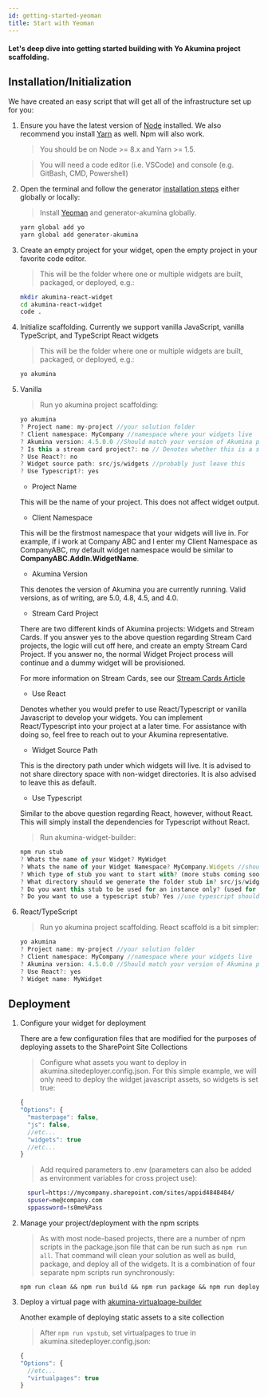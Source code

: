 ```yaml
---
id: getting-started-yeoman
title: Start with Yeoman
---
```


#### Let's deep dive into getting started building with Yo Akumina project scaffolding.

## Installation/Initialization

We have created an easy script that will get all of the infrastructure set up for you:

1.  Ensure you have the latest version of [Node](https://nodejs.org/en/download/) installed. We also recommend you install [Yarn](https://yarnpkg.com/en/docs/install) as well. Npm will also work.

    > You should be on Node >= 8.x and Yarn >= 1.5.

    > You will need a code editor (i.e. VSCode) and console (e.g. GitBash, CMD, Powershell)

1.  Open the terminal and follow the generator [installation steps](yo-akumina.md) either globally or locally:

    > Install [Yeoman](http://yeoman.io) and generator-akumina globally.

    ```bash
    yarn global add yo
    yarn global add generator-akumina
    ```

1.  Create an empty project for your widget, open the empty project in your favorite code editor.

    > This will be the folder where one or multiple widgets are built, packaged, or deployed, e.g.:

    ```bash
    mkdir akumina-react-widget
    cd akumina-react-widget
    code .
    ```

1.  Initialize scaffolding. Currently we support vanilla JavaScript, vanilla TypeScript, and TypeScript React widgets

    > This will be the folder where one or multiple widgets are built, packaged, or deployed, e.g.:

    ```bash
    yo akumina
    ```

1.  Vanilla

    > Run yo akumina project scaffolding:

    ```JavaScript
    yo akumina
    ? Project name: my-project //your solution folder
    ? Client namespace: MyCompany //namespace where your widgets live
    ? Akumina version: 4.5.0.0 //Should match your version of Akumina product
    ? Is this a stream card project?: no // Denotes whether this is a stream card project or a normal widget project
    ? Use React?: no
    ? Widget source path: src/js/widgets //probably just leave this
    ? Use Typescript?: yes
    ```

    * Project Name

    This will be the name of your project. This does not affect widget output.

    * Client Namespace

    This will be the firstmost namespace that your widgets will live in. For example, if i work at Company ABC and I enter my Client Namespace as CompanyABC, my default widget namespace would be similar to **CompanyABC.AddIn.WidgetName**.

    * Akumina Version

    This denotes the version of Akumina you are currently running. Valid versions, as of writing, are 5.0, 4.8, 4.5, and 4.0.

    * Stream Card Project

    There are two different kinds of Akumina projects: Widgets and Stream Cards. If you answer yes to the above question regarding Stream Card projects, the logic will cut off here, and create an empty Stream Card Project. If you answer no, the normal Widget Project process will continue and a dummy widget will be provisioned.

    For more information on Stream Cards, see our [Stream Cards Article](/docs/AK-Stream-Card-Builder)

    * Use React

    Denotes whether you would prefer to use React/Typescript or vanilla Javascript to develop your widgets. You can implement React/Typescript into your project at a later time. For assistance with doing so, feel free to reach out to your Akumina representative.

    * Widget Source Path

    This is the directory path under which widgets will live. It is advised to not share directory space with non-widget directories. It is also advised to leave this as default.

    * Use Typescript

    Similar to the above question regarding React, however, without React. This will simply install the dependencies for Typescript without React.

    > Run akumina-widget-builder:

    ```JavaScript
    npm run stub
    ? Whats the name of your Widget? MyWidget
    ? Whats the name of your Widget Namespace? MyCompany.Widgets //should match yo akumina namespace prompt + '.Widgets'
    ? Which type of stub you want to start with? (more stubs coming soon) Hello World
    ? What directory should we generate the folder stub in? src/js/widgets
    ? Do you want this stub to be used for an instance only? (used for deploying instances only) No
    ? Do you want to use a typescript stub? Yes //use typescript should also match yo akumina prompt
    ```

1.  React/TypeScript

    > Run yo akumina project scaffolding. React scaffold is a bit simpler:

    ```JavaScript
    yo akumina
    ? Project name: my-project //your solution folder
    ? Client namespace: MyCompany //namespace where your widgets live
    ? Akumina version: 4.5.0.0 //Should match your version of Akumina product
    ? Use React?: yes
    ? Widget name: MyWidget
    ```

## Deployment

1.  Configure your widget for deployment

    There are a few configuration files that are modified for the purposes of deploying assets to the SharePoint Site Collections

    > Configure what assets you want to deploy in akumina.sitedeployer.config.json. For this simple example, we will only need to deploy the widget javascript assets, so widgets is set true:

    ```JavaScript
    {
    "Options": {
      "masterpage": false,
      "js": false,
      //etc...
      "widgets": true
      //etc...
    }
    ```

    > Add required parameters to .env (parameters can also be added as environment variables for cross project use):
    
    ```Bash
      spurl=https://mycompany.sharepoint.com/sites/appid4848484/
      spuser=me@company.com
      sppassword=!s0me%Pass
    ```

1.  Manage your project/deployment with the npm scripts

    > As with most node-based projects, there are a number of npm scripts in the package.json file that can be run such as ```npm run all```. That command will clean your solution as well as build, package, and deploy all of the widgets. It is a combination of four separate npm scripts run synchronously:

    ```npm run clean && npm run build && npm run package && npm run deploy```

1.  Deploy a virtual page with [akumina-virtualpage-builder](AK-Virtual-Page-Builder)

    Another example of deploying static assets to a site collection

    > After ```npm run vpstub```, set virtualpages to true in akumina.sitedeployer.config.json:

    ```JavaScript
    {
    "Options": {
      //etc...
      "virtualpages": true
    }

